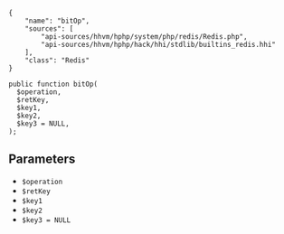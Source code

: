 ``` yamlmeta
{
    "name": "bitOp",
    "sources": [
        "api-sources/hhvm/hphp/system/php/redis/Redis.php",
        "api-sources/hhvm/hphp/hack/hhi/stdlib/builtins_redis.hhi"
    ],
    "class": "Redis"
}
```




``` Hack
public function bitOp(
  $operation,
  $retKey,
  $key1,
  $key2,
  $key3 = NULL,
);
```




## Parameters




+ ` $operation `
+ ` $retKey `
+ ` $key1 `
+ ` $key2 `
+ ` $key3 = NULL `
<!-- HHAPIDOC -->

